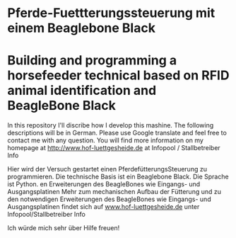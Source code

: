 # Pferde-Fuettterungssteuerung mit einem Beaglebone Black 
# Building and programming a horsefeeder technical based on RFID animal identification and BeagleBone Black

In this repository I'll discribe how I develop this mashine. The following descriptions will be in German. Please use Google translate and feel free to contact me with any question.
You will find more information on my homepage at http://www.hof-luettgesheide.de at Infopool / Stallbetreiber Info

Hier wird der Versuch gestartet einen PferdefütterungsSteuerung zu programmieren. 
Die technische Basis ist ein Beaglebone Black. 
Die Sprache ist Python. 
en Erweiterungen des BeagleBones wie Eingangs- und Ausgangsplatinen
Mehr zum mechanischen Aufbau der Fütterung und zu den notwendigen Erweiterungen des BeagleBones wie Eingangs- und Ausgangsplatinen findet sich auf www.hof-luettgesheide.de unter Infopool/Stallbetreiber Info

Ich würde mich sehr über Hilfe freuen!

